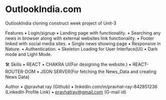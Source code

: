 # OutlookIndia.com
OutlookIndia cloning construct week project of Unit-3

Features
▪️ Login/signup
▪️ Landing page with functionality.
▪️ Searching any news in browser along with external websites link functionality.
▪️ Footer linked with social media sites.
▪️ Single news showing page
▪️ Responsive in Nature.
▪️ Authentication.
▪️ Skeleton Loading for User Interface(UI)
▪️ Dark mode and Light Mode.

🛠 Skills
▪️ REACT
▪️ CHAKRA UI(For designing the website.)
▪️ REACT-ROUTER-DOM
▪️ JSON SERVER(For fetching the News_Data and creating News Data)

Author
▪️ @pravhat ray (Github)
▪️ linkedin.com/in/pravhat-ray-842851236 (LinkedIn Profile Link)
▪️ pravhatray@gmail.com (G-mail id)
